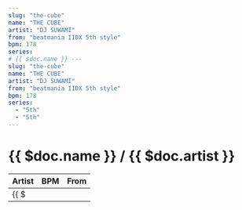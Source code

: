 ```yaml
---
slug: "the-cube"
name: "THE CUBE"
artist: "DJ SUWAMI"
from: "beatmania IIDX 5th style"
bpm: 178
series:
# {{ $doc.name }} ---
slug: "the-cube"
name: "THE CUBE"
artist: "DJ SUWAMI"
from: "beatmania IIDX 5th style"
bpm: 178
series:
  - "5th"
  - "5th"
---
```


# {{ $doc.name }} / {{ $doc.artist }}

|Artist|BPM|From|
|------|---|----|
|{{ $